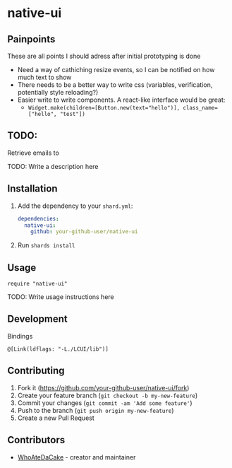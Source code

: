 # native-ui

## Painpoints

These are all points I should adress after initial prototyping is done
* Need a way of cathiching resize events, so I can be notified on how much text to show
* There needs to be a better way to write css (variables, verification, potentially style reloading?)
* Easier write to write components. A react-like interface would be great:
  * `Widget.make(children=[Button.new(text="hello")], class_name=["hello", "test"])`

## TODO:

Retrieve emails to 

TODO: Write a description here

## Installation

1. Add the dependency to your `shard.yml`:

   ```yaml
   dependencies:
     native-ui:
       github: your-github-user/native-ui
   ```

2. Run `shards install`

## Usage

```crystal
require "native-ui"
```

TODO: Write usage instructions here

## Development

Bindings
```
@[Link(ldflags: "-L./LCUI/lib")]
```

## Contributing

1. Fork it (<https://github.com/your-github-user/native-ui/fork>)
2. Create your feature branch (`git checkout -b my-new-feature`)
3. Commit your changes (`git commit -am 'Add some feature'`)
4. Push to the branch (`git push origin my-new-feature`)
5. Create a new Pull Request

## Contributors

- [WhoAteDaCake](https://github.com/your-github-user) - creator and maintainer
